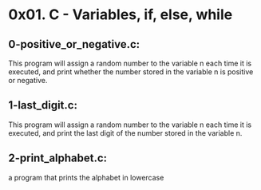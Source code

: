 # 0x01. C - Variables, if, else, while

## 0-positive_or_negative.c:
This program will assign a random number to the variable n each time it is executed, and print whether the number stored in the variable n is positive or negative.

## 1-last_digit.c:
This program will assign a random number to the variable n each time it is executed, and print the last digit of the number stored in the variable n.

## 2-print_alphabet.c:
 a program that prints the alphabet in lowercase

